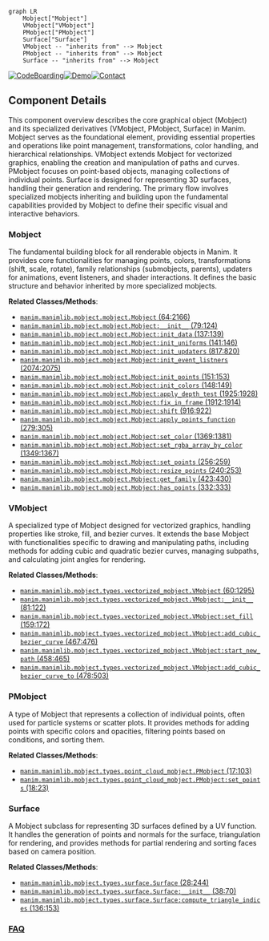 ```mermaid
graph LR
    Mobject["Mobject"]
    VMobject["VMobject"]
    PMobject["PMobject"]
    Surface["Surface"]
    VMobject -- "inherits from" --> Mobject
    PMobject -- "inherits from" --> Mobject
    Surface -- "inherits from" --> Mobject
```
[![CodeBoarding](https://img.shields.io/badge/Generated%20by-CodeBoarding-9cf?style=flat-square)](https://github.com/CodeBoarding/CodeBoarding)[![Demo](https://img.shields.io/badge/Try%20our-Demo-blue?style=flat-square)](https://www.codeboarding.org/demo)[![Contact](https://img.shields.io/badge/Contact%20us%20-%20contact@codeboarding.org-lightgrey?style=flat-square)](mailto:contact@codeboarding.org)

## Component Details

This component overview describes the core graphical object (Mobject) and its specialized derivatives (VMobject, PMobject, Surface) in Manim. Mobject serves as the foundational element, providing essential properties and operations like point management, transformations, color handling, and hierarchical relationships. VMobject extends Mobject for vectorized graphics, enabling the creation and manipulation of paths and curves. PMobject focuses on point-based objects, managing collections of individual points. Surface is designed for representing 3D surfaces, handling their generation and rendering. The primary flow involves specialized mobjects inheriting and building upon the fundamental capabilities provided by Mobject to define their specific visual and interactive behaviors.

### Mobject
The fundamental building block for all renderable objects in Manim. It provides core functionalities for managing points, colors, transformations (shift, scale, rotate), family relationships (submobjects, parents), updaters for animations, event listeners, and shader interactions. It defines the basic structure and behavior inherited by more specialized mobjects.


**Related Classes/Methods**:

- <a href="https://github.com/3b1b/manim/blob/master/manimlib/mobject/mobject.py#L64-L2166" target="_blank" rel="noopener noreferrer">`manim.manimlib.mobject.mobject.Mobject` (64:2166)</a>
- <a href="https://github.com/3b1b/manim/blob/master/manimlib/mobject/mobject.py#L79-L124" target="_blank" rel="noopener noreferrer">`manim.manimlib.mobject.mobject.Mobject:__init__` (79:124)</a>
- <a href="https://github.com/3b1b/manim/blob/master/manimlib/mobject/mobject.py#L137-L139" target="_blank" rel="noopener noreferrer">`manim.manimlib.mobject.mobject.Mobject:init_data` (137:139)</a>
- <a href="https://github.com/3b1b/manim/blob/master/manimlib/mobject/mobject.py#L141-L146" target="_blank" rel="noopener noreferrer">`manim.manimlib.mobject.mobject.Mobject:init_uniforms` (141:146)</a>
- <a href="https://github.com/3b1b/manim/blob/master/manimlib/mobject/mobject.py#L817-L820" target="_blank" rel="noopener noreferrer">`manim.manimlib.mobject.mobject.Mobject:init_updaters` (817:820)</a>
- <a href="https://github.com/3b1b/manim/blob/master/manimlib/mobject/mobject.py#L2074-L2075" target="_blank" rel="noopener noreferrer">`manim.manimlib.mobject.mobject.Mobject:init_event_listners` (2074:2075)</a>
- <a href="https://github.com/3b1b/manim/blob/master/manimlib/mobject/mobject.py#L151-L153" target="_blank" rel="noopener noreferrer">`manim.manimlib.mobject.mobject.Mobject:init_points` (151:153)</a>
- <a href="https://github.com/3b1b/manim/blob/master/manimlib/mobject/mobject.py#L148-L149" target="_blank" rel="noopener noreferrer">`manim.manimlib.mobject.mobject.Mobject:init_colors` (148:149)</a>
- <a href="https://github.com/3b1b/manim/blob/master/manimlib/mobject/mobject.py#L1925-L1928" target="_blank" rel="noopener noreferrer">`manim.manimlib.mobject.mobject.Mobject:apply_depth_test` (1925:1928)</a>
- <a href="https://github.com/3b1b/manim/blob/master/manimlib/mobject/mobject.py#L1912-L1914" target="_blank" rel="noopener noreferrer">`manim.manimlib.mobject.mobject.Mobject:fix_in_frame` (1912:1914)</a>
- <a href="https://github.com/3b1b/manim/blob/master/manimlib/mobject/mobject.py#L916-L922" target="_blank" rel="noopener noreferrer">`manim.manimlib.mobject.mobject.Mobject:shift` (916:922)</a>
- <a href="https://github.com/3b1b/manim/blob/master/manimlib/mobject/mobject.py#L279-L305" target="_blank" rel="noopener noreferrer">`manim.manimlib.mobject.mobject.Mobject:apply_points_function` (279:305)</a>
- <a href="https://github.com/3b1b/manim/blob/master/manimlib/mobject/mobject.py#L1369-L1381" target="_blank" rel="noopener noreferrer">`manim.manimlib.mobject.mobject.Mobject:set_color` (1369:1381)</a>
- <a href="https://github.com/3b1b/manim/blob/master/manimlib/mobject/mobject.py#L1349-L1367" target="_blank" rel="noopener noreferrer">`manim.manimlib.mobject.mobject.Mobject:set_rgba_array_by_color` (1349:1367)</a>
- <a href="https://github.com/3b1b/manim/blob/master/manimlib/mobject/mobject.py#L256-L259" target="_blank" rel="noopener noreferrer">`manim.manimlib.mobject.mobject.Mobject:set_points` (256:259)</a>
- <a href="https://github.com/3b1b/manim/blob/master/manimlib/mobject/mobject.py#L240-L253" target="_blank" rel="noopener noreferrer">`manim.manimlib.mobject.mobject.Mobject:resize_points` (240:253)</a>
- <a href="https://github.com/3b1b/manim/blob/master/manimlib/mobject/mobject.py#L423-L430" target="_blank" rel="noopener noreferrer">`manim.manimlib.mobject.mobject.Mobject:get_family` (423:430)</a>
- <a href="https://github.com/3b1b/manim/blob/master/manimlib/mobject/mobject.py#L332-L333" target="_blank" rel="noopener noreferrer">`manim.manimlib.mobject.mobject.Mobject:has_points` (332:333)</a>


### VMobject
A specialized type of Mobject designed for vectorized graphics, handling properties like stroke, fill, and bezier curves. It extends the base Mobject with functionalities specific to drawing and manipulating paths, including methods for adding cubic and quadratic bezier curves, managing subpaths, and calculating joint angles for rendering.


**Related Classes/Methods**:

- <a href="https://github.com/3b1b/manim/blob/master/manimlib/mobject/types/vectorized_mobject.py#L60-L1295" target="_blank" rel="noopener noreferrer">`manim.manimlib.mobject.types.vectorized_mobject.VMobject` (60:1295)</a>
- <a href="https://github.com/3b1b/manim/blob/master/manimlib/mobject/types/vectorized_mobject.py#L81-L122" target="_blank" rel="noopener noreferrer">`manim.manimlib.mobject.types.vectorized_mobject.VMobject:__init__` (81:122)</a>
- <a href="https://github.com/3b1b/manim/blob/master/manimlib/mobject/types/vectorized_mobject.py#L159-L172" target="_blank" rel="noopener noreferrer">`manim.manimlib.mobject.types.vectorized_mobject.VMobject:set_fill` (159:172)</a>
- <a href="https://github.com/3b1b/manim/blob/master/manimlib/mobject/types/vectorized_mobject.py#L467-L476" target="_blank" rel="noopener noreferrer">`manim.manimlib.mobject.types.vectorized_mobject.VMobject:add_cubic_bezier_curve` (467:476)</a>
- <a href="https://github.com/3b1b/manim/blob/master/manimlib/mobject/types/vectorized_mobject.py#L458-L465" target="_blank" rel="noopener noreferrer">`manim.manimlib.mobject.types.vectorized_mobject.VMobject:start_new_path` (458:465)</a>
- <a href="https://github.com/3b1b/manim/blob/master/manimlib/mobject/types/vectorized_mobject.py#L478-L503" target="_blank" rel="noopener noreferrer">`manim.manimlib.mobject.types.vectorized_mobject.VMobject:add_cubic_bezier_curve_to` (478:503)</a>


### PMobject
A type of Mobject that represents a collection of individual points, often used for particle systems or scatter plots. It provides methods for adding points with specific colors and opacities, filtering points based on conditions, and sorting them.


**Related Classes/Methods**:

- <a href="https://github.com/3b1b/manim/blob/master/manimlib/mobject/types/point_cloud_mobject.py#L17-L103" target="_blank" rel="noopener noreferrer">`manim.manimlib.mobject.types.point_cloud_mobject.PMobject` (17:103)</a>
- <a href="https://github.com/3b1b/manim/blob/master/manimlib/mobject/types/point_cloud_mobject.py#L18-L23" target="_blank" rel="noopener noreferrer">`manim.manimlib.mobject.types.point_cloud_mobject.PMobject:set_points` (18:23)</a>


### Surface
A Mobject subclass for representing 3D surfaces defined by a UV function. It handles the generation of points and normals for the surface, triangulation for rendering, and provides methods for partial rendering and sorting faces based on camera position.


**Related Classes/Methods**:

- <a href="https://github.com/3b1b/manim/blob/master/manimlib/mobject/types/surface.py#L28-L244" target="_blank" rel="noopener noreferrer">`manim.manimlib.mobject.types.surface.Surface` (28:244)</a>
- <a href="https://github.com/3b1b/manim/blob/master/manimlib/mobject/types/surface.py#L38-L70" target="_blank" rel="noopener noreferrer">`manim.manimlib.mobject.types.surface.Surface:__init__` (38:70)</a>
- <a href="https://github.com/3b1b/manim/blob/master/manimlib/mobject/types/surface.py#L136-L153" target="_blank" rel="noopener noreferrer">`manim.manimlib.mobject.types.surface.Surface:compute_triangle_indices` (136:153)</a>




### [FAQ](https://github.com/CodeBoarding/GeneratedOnBoardings/tree/main?tab=readme-ov-file#faq)